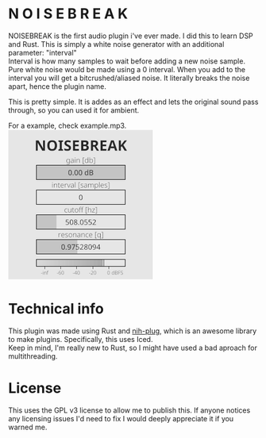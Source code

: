 # N O I S E B R E A K
NOISEBREAK is the first audio plugin i've ever made. I did this to learn DSP and Rust. This is simply a white noise generator with an additional parameter: "interval"  
Interval is how many samples to wait before adding a new noise sample. Pure white noise would be made using a 0 interval. When you add to the interval you will get a bitcrushed/aliased noise. It literally breaks the noise apart, hence the plugin name.

This is pretty simple. It is addes as an effect and lets the original sound pass through, so you can used it for ambient.

For a example, check example.mp3.
![NOISEBREAK](image.png)

# Technical info
This plugin was made using Rust and [nih-plug](https://github.com/robbert-vdh/nih-plug), which is an awesome library to make plugins. Specifically, this uses Iced.  
Keep in mind, I'm really new to Rust, so I might have used a bad aproach for multithreading.

# License
This uses the GPL v3 license to allow me to publish this. If anyone notices any licensing issues I'd need to fix I would deeply appreciate it if you warned me.

